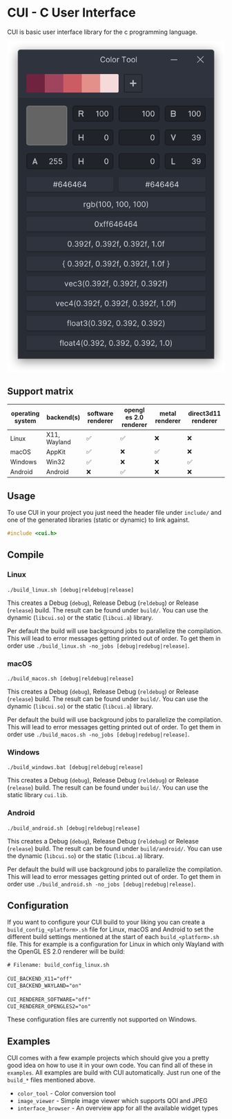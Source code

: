 # CUI - C User Interface

CUI is basic user interface library for the c programming language.

![CUI Color Tool on Wayland](/screenshots/color_tool_wayland.png)

## Support matrix

| operating system | backend(s)   | software renderer  | opengl es 2.0 renderer | metal renderer     | direct3d11 renderer |
| ---              | ---          | ---                | ---                    | ---                | ---                 |
| Linux            | X11, Wayland | :white_check_mark: | :white_check_mark:     | :x:                | :x:                 |
| macOS            | AppKit       | :white_check_mark: | :x:                    | :white_check_mark: | :x:                 |
| Windows          | Win32        | :white_check_mark: | :x:                    | :x:                | :white_check_mark:  |
| Android          | Android      | :x:                | :white_check_mark:     | :x:                | :x:                 |

## Usage

To use CUI in your project you just need the header file under `include/` and
one of the generated libraries (static or dynamic) to link against.

```c
#include <cui.h>
```

## Compile

### Linux

```
./build_linux.sh [debug|reldebug|release]
```

This creates a Debug (`debug`), Release Debug (`reldebug`) or Release
(`release`) build. The result can be found under `build/`. You can use the
dynamic (`libcui.so`) or the static (`libcui.a`) library.

Per default the build will use background jobs to parallelize the compilation.
This will lead to error messages getting printed out of order. To get them in
order use `./build_linux.sh -no_jobs [debug|redebug|release]`.

### macOS

```
./build_macos.sh [debug|reldebug|release]
```

This creates a Debug (`debug`), Release Debug (`reldebug`) or Release
(`release`) build. The result can be found under `build/`. You can use the
dynamic (`libcui.so`) or the static (`libcui.a`) library.

Per default the build will use background jobs to parallelize the compilation.
This will lead to error messages getting printed out of order. To get them in
order use `./build_macos.sh -no_jobs [debug|redebug|release]`.

### Windows

```
./build_windows.bat [debug|reldebug|release]
```

This creates a Debug (`debug`), Release Debug (`reldebug`) or Release
(`release`) build. The result can be found under `build/`. You can use the
static library `cui.lib`.

### Android

```
./build_android.sh [debug|reldebug|release]
```

This creates a Debug (`debug`), Release Debug (`reldebug`) or Release
(`release`) build. The result can be found under `build/android/`. You can use the
dynamic (`libcui.so`) or the static (`libcui.a`) library.

Per default the build will use background jobs to parallelize the compilation.
This will lead to error messages getting printed out of order. To get them in
order use `./build_android.sh -no_jobs [debug|redebug|release]`.

## Configuration

If you want to configure your CUI build to your liking you can create a `build_config_<platform>.sh`
file for Linux, macOS and Android to set the different build settings mentioned at the start of
each `build_<platform>.sh` file. This for example is a configuration for Linux in which only
Wayland with the OpenGL ES 2.0 renderer will be build:

```
# Filename: build_config_linux.sh

CUI_BACKEND_X11="off"
CUI_BACKEND_WAYLAND="on"

CUI_RENDERER_SOFTWARE="off"
CUI_RENDERER_OPENGLES2="on"
```

These configuration files are currently not supported on Windows.

## Examples

CUI comes with a few example projects which should give you a pretty good idea on
how to use it in your own code. You can find all of these in `examples`. All examples
are build with CUI automatically. Just run one of the `build_*` files mentioned above.

  - `color_tool` - Color conversion tool
  - `image_viewer` - Simple image viewer which supports QOI and JPEG
  - `interface_browser` - An overview app for all the available widget types
